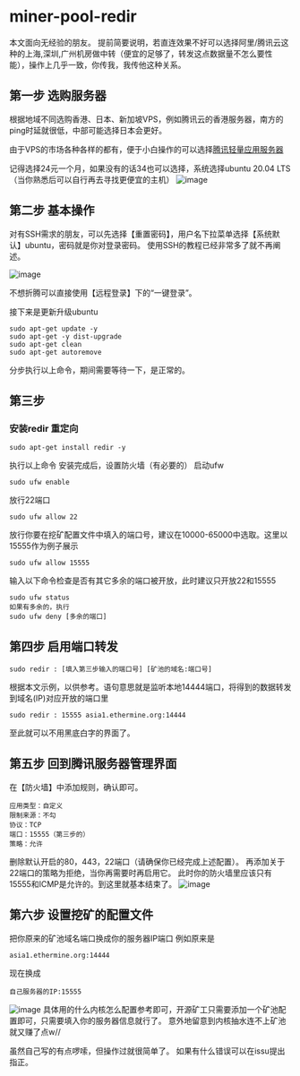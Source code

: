 # miner-pool-redir
本文面向无经验的朋友。
提前简要说明，若直连效果不好可以选择阿里/腾讯云这种的上海,深圳,广州机房做中转（便宜的足够了，转发这点数据量不怎么要性能），操作上几乎一致，你传我，我传他这种关系。

## 第一步 选购服务器
根据地域不同选购香港、日本、新加坡VPS，例如腾讯云的香港服务器，南方的ping时延就很低，中部可能选择日本会更好。

由于VPS的市场各种各样的都有，便于小白操作的可以选择<a href="https://cloud.tencent.com/product/lighthouse" target="_blank">腾讯轻量应用服务器</a>

记得选择24元一个月，如果没有的话34也可以选择，系统选择ubuntu 20.04 LTS
（当你熟悉后可以自行再去寻找更便宜的主机）
![image](https://github.com/HakozakiSerikaP/miner-pool-redir/blob/main/imgae/tencentcloud.png)
## 第二步 基本操作
对有SSH需求的朋友，可以先选择【重置密码】，用户名下拉菜单选择【系统默认】ubuntu，密码就是你对登录密码。
使用SSH的教程已经非常多了就不再阐述。

![image](https://github.com/HakozakiSerikaP/miner-pool-redir/blob/main/imgae/tencent_set.png)

不想折腾可以直接使用【远程登录】下的“一键登录”。

接下来是更新升级ubuntu
```
sudo apt-get update -y
sudo apt-get -y dist-upgrade
sudo apt-get clean
sudo apt-get autoremove
```
分步执行以上命令，期间需要等待一下，是正常的。
## 第三步 
### 安装redir 重定向
```
sudo apt-get install redir -y
```
执行以上命令
安装完成后，设置防火墙（有必要的）
启动ufw
```
sudo ufw enable
```
放行22端口
```
sudo ufw allow 22
```
放行你要在挖矿配置文件中填入的端口号，建议在10000-65000中选取。这里以15555作为例子展示
```
sudo ufw allow 15555
```
输入以下命令检查是否有其它多余的端口被开放，此时建议只开放22和15555
```
sudo ufw status
如果有多余的，执行
sudo ufw deny [多余的端口]
```
## 第四步 启用端口转发
```
sudo redir : [填入第三步输入的端口号] [矿池的域名:端口号]
```
根据本文示例，以供参考。语句意思就是监听本地14444端口，将得到的数据转发到域名(IP)对应开放的端口里
```
sudo redir : 15555 asia1.ethermine.org:14444
```
至此就可以不用黑底白字的界面了。
## 第五步 回到腾讯服务器管理界面
在【防火墙】中添加规则，确认即可。
```
应用类型：自定义
限制来源：不勾
协议：TCP
端口：15555（第三步的）
策略：允许
```
删除默认开启的80，443，22端口（请确保你已经完成上述配置）。
再添加关于22端口的策略为拒绝，当你再需要时再启用它。
此时你的防火墙里应该只有15555和ICMP是允许的。到这里就基本结束了。
![image](https://github.com/HakozakiSerikaP/miner-pool-redir/blob/main/imgae/tencent_fw.png)
## 第六步 设置挖矿的配置文件
把你原来的矿池域名端口换成你的服务器IP端口
例如原来是
```
asia1.ethermine.org:14444
```
现在换成
```
自己服务器的IP:15555
```
![image](https://github.com/HakozakiSerikaP/miner-pool-redir/blob/main/imgae/miner.png)
具体用的什么内核怎么配置参考即可，开源矿工只需要添加一个矿池配置即可，只需要填入你的服务器信息就行了。
意外地留意到内核抽水连不上矿池就又赚了点w//

虽然自己写的有点啰嗦，但操作过就很简单了。 如果有什么错误可以在issu提出指正。
